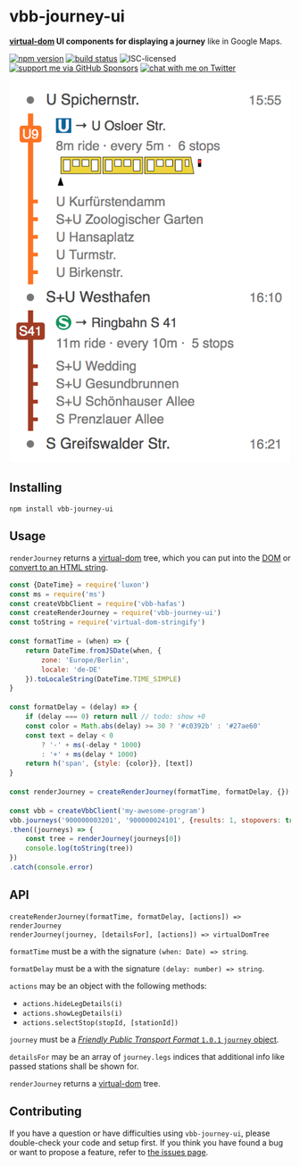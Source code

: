 # vbb-journey-ui

**[virtual-dom](https://github.com/Matt-Esch/virtual-dom) UI components for displaying a journey** like in Google Maps.

[![npm version](https://img.shields.io/npm/v/vbb-journey-ui.svg)](https://www.npmjs.com/package/vbb-journey-ui)
[![build status](https://img.shields.io/travis/derhuerst/vbb-journey-ui.svg)](https://travis-ci.org/derhuerst/vbb-journey-ui)
![ISC-licensed](https://img.shields.io/github/license/derhuerst/vbb-journey-ui.svg)
[![support me via GitHub Sponsors](https://img.shields.io/badge/support%20me-donate-fa7664.svg)](https://github.com/sponsors/derhuerst)
[![chat with me on Twitter](https://img.shields.io/badge/chat%20with%20me-on%20Twitter-1da1f2.svg)](https://twitter.com/derhuerst)

![screenshot of vbb-journey-ui](screenshot.png)


## Installing

```shell
npm install vbb-journey-ui
```


## Usage

`renderJourney` returns a [virtual-dom](https://github.com/Matt-Esch/virtual-dom) tree, which you can put into the [DOM](https://developer.mozilla.org/en-US/docs/Web/API/Document_Object_Model/Introduction) or [convert to an HTML string](https://www.npmjs.com/package/virtual-dom-stringify).

```js
const {DateTime} = require('luxon')
const ms = require('ms')
const createVbbClient = require('vbb-hafas')
const createRenderJourney = require('vbb-journey-ui')
const toString = require('virtual-dom-stringify')

const formatTime = (when) => {
	return DateTime.fromJSDate(when, {
		zone: 'Europe/Berlin',
		locale: 'de-DE'
	}).toLocaleString(DateTime.TIME_SIMPLE)
}

const formatDelay = (delay) => {
	if (delay === 0) return null // todo: show +0
	const color = Math.abs(delay) >= 30 ? '#c0392b' : '#27ae60'
	const text = delay < 0
		? '-' + ms(-delay * 1000)
		: '+' + ms(delay * 1000)
	return h('span', {style: {color}}, [text])
}

const renderJourney = createRenderJourney(formatTime, formatDelay, {})

const vbb = createVbbClient('my-awesome-program')
vbb.journeys('900000003201', '900000024101', {results: 1, stopovers: true})
.then((journeys) => {
	const tree = renderJourney(journeys[0])
	console.log(toString(tree))
})
.catch(console.error)
```

## API

```
createRenderJourney(formatTime, formatDelay, [actions]) => renderJourney
renderJourney(journey, [detailsFor], [actions]) => virtualDomTree
```

`formatTime` must be a with the signature `(when: Date) => string`.

`formatDelay` must be a with the signature `(delay: number) => string`.

`actions` may be an object with the following methods:

- `actions.hideLegDetails(i)`
- `actions.showLegDetails(i)`
- `actions.selectStop(stopId, [stationId])`

`journey` must be a [*Friendly Public Transport Format* `1.0.1` `journey` object](https://github.com/public-transport/friendly-public-transport-format/blob/1.0.1/spec/readme.md#journey).

`detailsFor` may be an array of `journey.legs` indices that additional info like passed stations shall be shown for.

`renderJourney` returns a [virtual-dom](https://github.com/Matt-Esch/virtual-dom) tree.


## Contributing

If you have a question or have difficulties using `vbb-journey-ui`, please double-check your code and setup first. If you think you have found a bug or want to propose a feature, refer to [the issues page](https://github.com/derhuerst/vbb-journey-ui/issues).
